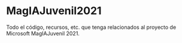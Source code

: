 # MagIAJuvenil2021
Todo el código, recursos, etc. que tenga relacionados al proyecto de Microsoft MagIAJuvenil 2021.
